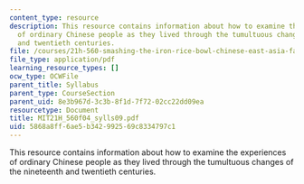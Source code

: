 ```yaml
---
content_type: resource
description: This resource contains information about how to examine the experiences
  of ordinary Chinese people as they lived through the tumultuous changes of the nineteenth
  and twentieth centuries.
file: /courses/21h-560-smashing-the-iron-rice-bowl-chinese-east-asia-fall-2004/5868a8ff6ae5b342992569c8334797c1_MIT21H_560f04_sylls09.pdf
file_type: application/pdf
learning_resource_types: []
ocw_type: OCWFile
parent_title: Syllabus
parent_type: CourseSection
parent_uid: 8e3b967d-3c3b-8f1d-7f72-02cc22dd09ea
resourcetype: Document
title: MIT21H_560f04_sylls09.pdf
uid: 5868a8ff-6ae5-b342-9925-69c8334797c1
---
```

This resource contains information about how to examine the experiences of ordinary Chinese people as they lived through the tumultuous changes of the nineteenth and twentieth centuries.